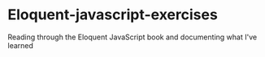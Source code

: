 # Eloquent-javascript-exercises
Reading through the Eloquent JavaScript book and documenting what I've learned
